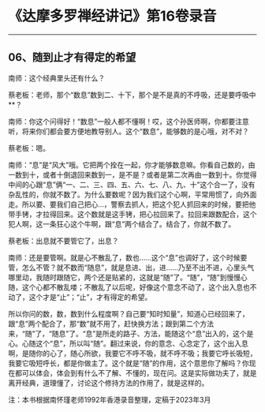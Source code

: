 # 《达摩多罗禅经讲记》第16卷录音

------

## 06、随到止才有得定的希望

南师：这个经典里头还有什么？

蔡老板：老师，那个“数息”数到二、十下，那个是不是真的不呼吸，还是要呼吸中**？

南师：你这个问得好！“数息”一般人都不懂啊！哎，这个孙医师啊，你都要注意听，将来你们都会要方便地教导别人。这个“数息”，能够数的是心哦，对不对？

蔡老板：嗯。

南师：“息”是“风大”哦。它把两个拴在一起，你才能够数息嘛。你看自己数的，由一数到十，或者十倒退回来数到一，是不是？或者是第二次再由一数到十。你觉得中间的心跟“息”俩“一、二、三、四、五、六、七、八、九、十”这个合一了，没有杂乱性的，你就不数了。为什么要数呢？因为我们这个心啊，平常用惯了，向外面走。所以要、要我们自己把心…，警察去抓人，把这个犯人抓回来的时候，要把他带手铐，才拉得回来。这个数就是这手铐，把心拉回来了。拉回来跟数配合，这个犯人啊，这一条狂心这个牛啊，跟“息”两个结合了。结合了，你就不数了。

蔡老板：出息就不要管它了，出息？

南师：还是要管啊。就是心不散乱了，数也……这个“息”也调好了，这个时候要管，怎么不管？就不数而“随息”，就是息进、出，进……乃至不出不进，心里头气哪里动，我随时跟随它，两个还是贴紧的，这就是“随”了。“随”，“随”到慢慢心随，这个心都不散乱喽；不散乱了以后呢，好像这个意念不动了，这个出入息也不动了，这个才是“止”；“止”，才有得定的希望。

所以你问的数，数，数到什么程度啊？自己要“知时知量”，知道心已经回来了，跟“息”两个配合了，那“数”就不用了，赶快换方法；跟到第二个方法来，“随”了，“随息”了。“息”是所走的路子、方法，能随这个“息”出入的，这个是心。心随这个“息”，所以叫“随”。翻过来说，你的意念、心念定了，这个出入息啊，是随你的心了，随心所欲，我要它不呼不吸，就不呼不吸；我要它呼长吸短，我要它吸短呼长，都是你做主了。这个就是“随”的作用，这个意思你了解吗？你现在都可以体会，体会到有什么不了解、不懂的，现在问。这是实际做功夫了，就是离开经典，道理懂了，讨论这个修持方法的作用了，就是这样的。

注：本书根据南怀瑾老师1992年香港录音整理，定稿于2023年3月
